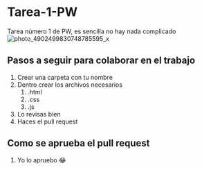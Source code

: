 # Tarea-1-PW
Tarea número 1 de PW, es sencilla no hay nada complicado
![photo_4902499830748785595_x](https://github.com/Cesar0112/Tarea-1-PW/assets/98931642/18327dde-b3f8-4753-aee1-0d947add2ee7)

## Pasos a seguir para colaborar en el trabajo
1. Crear una carpeta con tu nombre
2. Dentro crear los archivos necesarios
    1. .html
    2. .css
    3. .js
3. Lo revisas bien
4. Haces el pull request
## Como se aprueba el pull request
1. Yo lo apruebo 😂